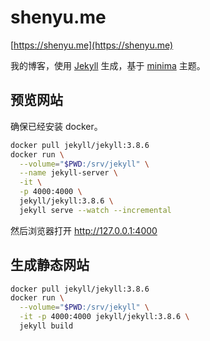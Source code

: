 # shenyu.me

[https://shenyu.me](https://shenyu.me)

我的博客，使用 [Jekyll](https://github.com/jekyll/jekyll) 生成，基于 [minima](https://github.com/jekyll/minima) 主题。

## 预览网站

确保已经安装 docker。

```bash
docker pull jekyll/jekyll:3.8.6
docker run \
  --volume="$PWD:/srv/jekyll" \
  --name jekyll-server \
  -it \
  -p 4000:4000 \
  jekyll/jekyll:3.8.6 \
  jekyll serve --watch --incremental
```

然后浏览器打开 <http://127.0.0.1:4000>

## 生成静态网站

```bash
docker pull jekyll/jekyll:3.8.6
docker run \
  --volume="$PWD:/srv/jekyll" \
  -it -p 4000:4000 jekyll/jekyll:3.8.6 \
  jekyll build

```
